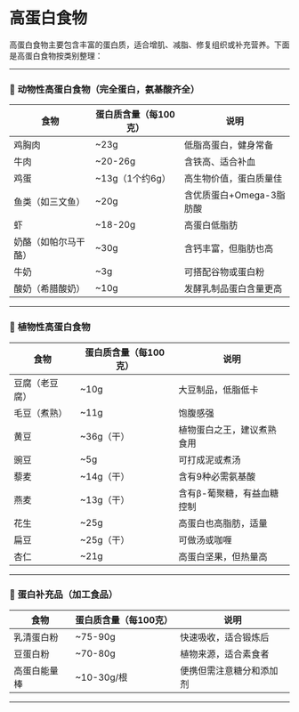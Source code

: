 # 高蛋白食物

高蛋白食物主要包含丰富的蛋白质，适合增肌、减脂、修复组织或补充营养。下面是高蛋白食物按类别整理：

------

### 🥩 **动物性高蛋白食物（完全蛋白，氨基酸齐全）**

| 食物                 | 蛋白质含量（每100克） | 说明                     |
| -------------------- | --------------------- | ------------------------ |
| 鸡胸肉               | ~23g                  | 低脂高蛋白，健身常备     |
| 牛肉                 | ~20-26g               | 含铁高、适合补血         |
| 鸡蛋                 | ~13g（1个约6g）       | 高生物价值，蛋白质量佳   |
| 鱼类（如三文鱼）     | ~20g                  | 含优质蛋白+Omega-3脂肪酸 |
| 虾                   | ~18-20g               | 高蛋白低脂肪             |
| 奶酪（如帕尔马干酪） | ~30g                  | 含钙丰富，但脂肪也高     |
| 牛奶                 | ~3g                   | 可搭配谷物或蛋白粉       |
| 酸奶（希腊酸奶）     | ~10g                  | 发酵乳制品蛋白含量更高   |

------

### 🌱 **植物性高蛋白食物**

| 食物           | 蛋白质含量（每100克） | 说明                       |
| -------------- | --------------------- | -------------------------- |
| 豆腐（老豆腐） | ~10g                  | 大豆制品，低脂低卡         |
| 毛豆（煮熟）   | ~11g                  | 饱腹感强                   |
| 黄豆           | ~36g（干）            | 植物蛋白之王，建议煮熟食用 |
| 豌豆           | ~5g                   | 可打成泥或煮汤             |
| 藜麦           | ~14g（干）            | 含有9种必需氨基酸          |
| 燕麦           | ~13g（干）            | 含有β-葡聚糖，有益血糖控制 |
| 花生           | ~25g                  | 高蛋白也高脂肪，适量       |
| 扁豆           | ~25g（干）            | 可做汤或咖喱               |
| 杏仁           | ~21g                  | 高蛋白坚果，但热量高       |

------

### 💪 **蛋白补充品（加工食品）**

| 食物         | 蛋白质含量（每100克） | 说明                     |
| ------------ | --------------------- | ------------------------ |
| 乳清蛋白粉   | ~75-90g               | 快速吸收，适合锻炼后     |
| 豆蛋白粉     | ~70-80g               | 植物来源，适合素食者     |
| 高蛋白能量棒 | ~10-30g/根            | 便携但需注意糖分和添加剂 |

------

